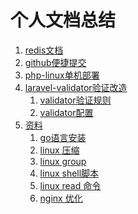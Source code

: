 个人文档总结
================================================

1. [redis文档](redis/redis.md)
1. [github便捷提交](subgithub/subgithub.md)
2. [php-linux单机部署](phpsystem/linux-install.md)
1. [laravel-validator验证改造](100.validator/README.md)
    1. [validator验证规则](100.validator/100.validator.md)
    2. [validator配置](100.validator/200.laravel.config.md)
1. [资料](200.system/README.md)
    1. [go语言安装](200.system/go.md)
    2. [linux 压缩](200.system/compress.md)
    3. [linux group](200.system/linux-group.md)
    4. [linux shell脚本](200.system/linux-shell.md)
    5. [linux read 命令](200.system/linux-reade.md)
    6. [nginx 优化](200.system/nginx.md)

